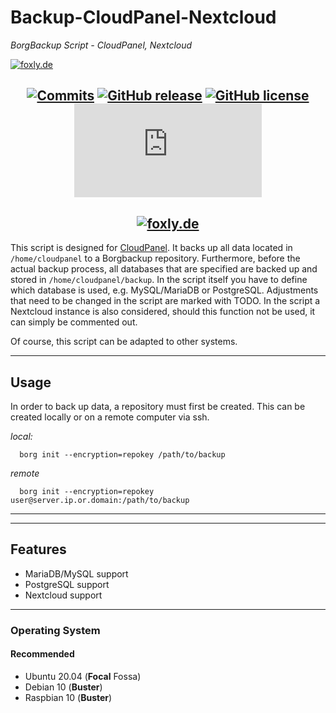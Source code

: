 # Backup-CloudPanel-Nextcloud
*BorgBackup Script - CloudPanel, Nextcloud*

[![foxly.de](https://foxly.de/media/223-github-logo-png/)](https://foxly.de)

<div align=center>

[![Commits](https://img.shields.io/github/last-commit/foxly-it/Backup-CloudPanel-Nextcloud?style=flat-square)](https://github.com/foxly-it/Backup-CloudPanel-Nextcloud/commits/main) [![GitHub release](https://img.shields.io/github/release/foxly-it/Backup-CloudPanel-Nextcloud?style=flat-square)](https://github.com/foxly-it/Backup-CloudPanel-Nextcloud/releases) [![GitHub license](https://img.shields.io/github/license/foxly-it/Backup-CloudPanel-Nextcloud?style=flat-square&color=lightgray)](LICENSE.md) [![GitHub file size in bytes](https://img.shields.io/github/size/foxly-it/Backup-CloudPanel-Nextcloud/backup.sh?style=flat-square)](https://github.com/foxly-it/Backup-CloudPanel-Nextcloud/blob/main/Backup-CloudPanel-Nextcloud.sh)
---
[![foxly.de](https://foxly.de/media/232-png-bild-png/)](https://foxly.de)
---
</div>

This script is designed for [CloudPanel](CloudPanel.io). It backs up all data located in ```/home/cloudpanel``` to a Borgbackup repository. Furthermore, before the actual backup process, all databases that are specified are backed up and stored in ```/home/cloudpanel/backup```. In the script itself you have to define which database is used, e.g. MySQL/MariaDB or PostgreSQL. Adjustments that need to be changed in the script are marked with TODO.
In the script a Nextcloud instance is also considered, should this function not be used, it can simply be commented out.

Of course, this script can be adapted to other systems.

---
## Usage

In order to back up data, a repository must first be created. This can be created locally or on a remote computer via ssh.

*local:*
```
  borg init --encryption=repokey /path/to/backup
```
*remote*
```
  borg init --encryption=repokey user@server.ip.or.domain:/path/to/backup
```
---
---

## Features

* MariaDB/MySQL support
* PostgreSQL support
* Nextcloud support

---

### Operating System

#### Recommended

* Ubuntu 20.04 (__Focal__ Fossa)
* Debian 10 (__Buster__)
* Raspbian 10 (__Buster__)
